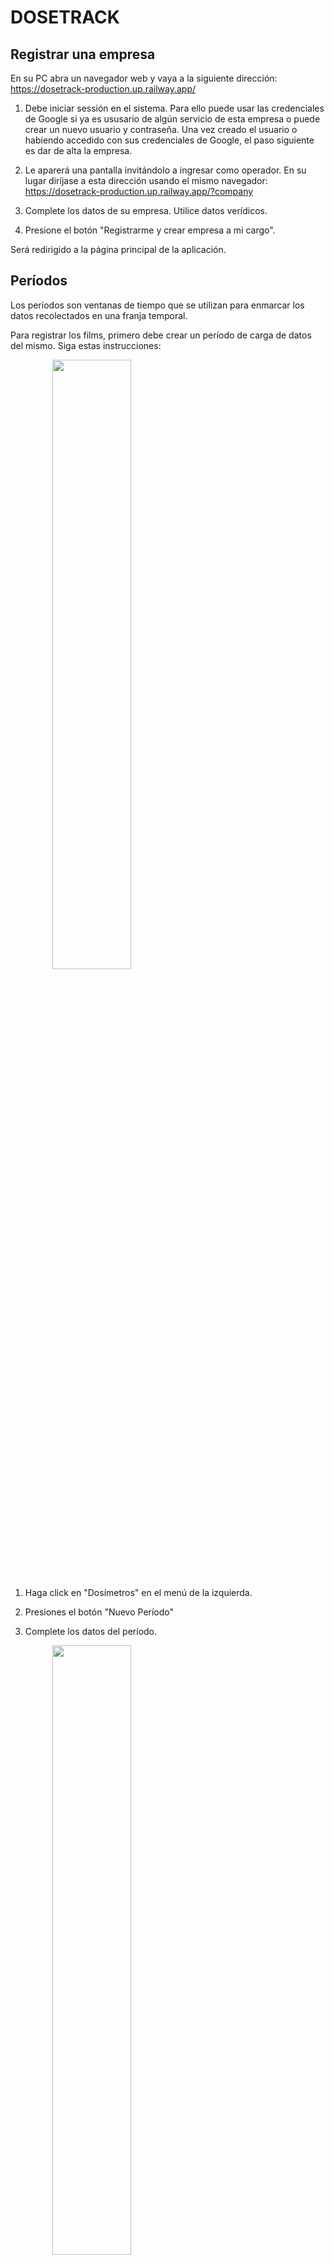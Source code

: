 # DOSETRACK


## Registrar una empresa
En su PC abra un navegador web y vaya a la siguiente dirección: https://dosetrack-production.up.railway.app/

1. Debe iniciar sessión en el sistema. Para ello puede usar las credenciales de Google si ya es ususario de algún servicio de esta empresa o puede crear un nuevo usuario y contraseña. Una vez creado el usuario o habiendo accedido con sus credenciales de Google, el paso siguiente es dar de alta la empresa.

2. Le aparerá una pantalla invitándolo a ingresar como operador. En su lugar diríjase a esta dirección usando el mismo navegador: https://dosetrack-production.up.railway.app/?company

3. Complete los datos de su empresa. Utilice datos verídicos.

4. Presione el botón "Registrarme y crear empresa a mi cargo".

Será redirigido a la página principal de la aplicación.

## Períodos

Los períodos son ventanas de tiempo que se utilizan para enmarcar los datos recolectados en una franja temporal.

Para registrar los films, primero debe crear un período de carga de datos del mismo. Siga estas instrucciones:

<img src="img/create%20periods.png"  style="width:50%;margin-left: 50pt">

1. Haga click en "Dosímetros" en el menú de la izquierda.

2. Presiones el botón "Nuevo Período"

3. Complete los datos del período.

<img src="img/nuevo%20periodo.png" style="width:50%;margin-left: 50pt">

4. Presione el botón "Guardar"

## Registros de Films

Para registrar un film, primero debe crear un período, vea el párrafo anterior. Para registrar un film, siga estos pasos:

1. Preione el boton "Nuevo Film". 

<img src="img/nuevo%20film0.png" style="width:50%;margin-left: 50pt">

2. Complete el formulario. El campo "Código" es un campo que debe usar internamente para identificar el film. 

<img src="img/nuevo%20film.png" style="width:50%;margin-left: 50pt">

3. Presione "Guardar"

## Registrar dosímetros digitales

Una vez creado el período, puede registrar los dosímetros:

1. Presione el botón "Nuevo Dosímetro" 

<img src="img/nuevo%20dosimetro1.png" style="width:50%;margin-left: 50pt">

2. Complete los datos del dosímetro 

<img src="img/nuevo%20dosimetro2.png" style="width:50%;margin-left: 50pt">

3. Presione el botón "Guardar".

Registre todos los dosímetros necesarios.

## Operadores

Los operadores son quienes manipulan el equipamiento e insumos. Para registrar un operador siga estos pasos:

1. Siga el menu "Operadores" y presione el botón "Crear Operador" 

<img src="img/menu%20operadores.png" style="width:50%;margin-left: 50pt">

2. Complete el formulario del oeprador. 

<img src="img/nuevo%20operador.png" style="width:50%;margin-left: 50pt">

### El token del operador

Cuando se crea un operador, se le asigna al mismo un Token de identificación. Sirve para identificar al operador al momento de registrar las dosis del dosímetro digital.

Este token se lo debe entregar al operador para que pueda registrar sus dosis. Se lo puede enviar por email o por un servicio de mensaje de texto cualquiera. 

Para obtener el token de un operador, siga estos pasos:

1. Presione el ícono del lápiz del operador del cual quiere obtener su token. 

<img src="img/edicion%20de%20operador.png" style="width:50%;margin-left: 50pt">

2. Se visuale el token del operador. 

<img src="img/operator%20token.png" style="width:50%;margin-left: 50pt">

3. Haciendo click sobre el Token, éste se copia automáticamente al portapapeles, de este modo lo puede pegar y enviar mediante un e-mail, por ejemplo.

## Operadores

Usted ya dió de alta a sus operadores siguiendo las instrucciones del paso anterior.

Para que un operador puede comenzar a ingresas sus dosis, debe tener un teléfono celular relativamente moderno y seguir estos pasos:

1. Desde el teléfono celular del operador, ingresar a https://dosetrack-production.up.railway.app/

2. El operador debe validar sus credenciales. Puede utilizar una cuenta de servicios de google o puede crearse un usuario y password.

3. Una vez validada su identidad, el operador debe ingresar su token: 

<img src="img/registro%20toek%20de%20operador.png" style="width:50%;margin-left: 50pt">

4. Y presionar el botón "Ingresar como Operador"

Si el token es correcto, ya puede comenzar a ingresar dosis al sistema.


## Activar un Operador

Un operador puede comenzar a registrar sus dosis usando su celular siempre y cuando haya sido registrado previamente como operador por un usuario administrador.

Un operador puede registrar tanto la dosis recibidas como una fotografía del dosímetro al momento de registrar su dosis. Puede registrar tantas dosis como quiera, nunca puede eliminar una dosis previamente cargada. Sólo un administrador puede anular una dosis cargada erróneamente. Sin embargo los registros de dosis nunca se eliminan, sólo pueden ser revertidos por un administrador para que el sistema los ignore al momento de hacer informes y estadística. De esta manera el sistema es transparente y siempre se puede conocer el historial completo de dosis y registros, con o sin errores.


Para activar la app en el celular de un operador, siga los pasos que se detallan a continuación.

### Setup de la app para un nuevo operador

1. Abra el navegador web de su teléfono
2. Diríjase al sitio https://dosetrack-production.up.railway.app/#/dose/registration

3. Ingrese sus credenciales. El operador puede usar las credenciales de Google (ya sea una cuenta personal o corporativa) o puede crear en ese momento un usuario y contraseña.

<img src="img/operator_login_screen.png" style="width:50%;margin-left: 50pt">

4. Complete el campo con el token que le asignó el administrador mediante un mensaje de texto o un email, etc.
5. Presione el botón ingresar

<img src="img/operator_input_token.png" style="width:50%;margin-left: 50pt">
